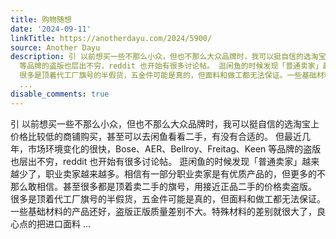 ```yaml
---
title: 购物随想
date: '2024-09-11'
linkTitle: https://anotherdayu.com/2024/5900/
source: Another Dayu
description: 引 以前想买一些不那么小众，但也不那么大众品牌时，我可以挺自信的选淘宝上价格比较低的商铺购买，甚至可以去闲鱼看看二手，有没有合适的。 但最近几年，市场环境变化的很快，Bose、AER、Bellroy、Freitag、Keen
  等品牌的盗版也层出不穷，reddit 也开始有很多讨论帖。 逛闲鱼的时候发现「普通卖家」越来越少了，职业卖家越来越多。相信有一部分职业卖家是有优质产品的，但更多的不那么敢相信。甚至很多都是顶着卖二手的旗号，用接近正品二手的价格卖盗版。
  很多是顶着代工厂旗号的半假货，五金件可能是真的，但面料和做工都无法保证。一些基础材料的产品还好，盗版正版质量差别不大。特殊材料的差别就很大了，良心点的把进口面料
  ...
disable_comments: true
---
```

引 以前想买一些不那么小众，但也不那么大众品牌时，我可以挺自信的选淘宝上价格比较低的商铺购买，甚至可以去闲鱼看看二手，有没有合适的。 但最近几年，市场环境变化的很快，Bose、AER、Bellroy、Freitag、Keen 等品牌的盗版也层出不穷，reddit 也开始有很多讨论帖。 逛闲鱼的时候发现「普通卖家」越来越少了，职业卖家越来越多。相信有一部分职业卖家是有优质产品的，但更多的不那么敢相信。甚至很多都是顶着卖二手的旗号，用接近正品二手的价格卖盗版。 很多是顶着代工厂旗号的半假货，五金件可能是真的，但面料和做工都无法保证。一些基础材料的产品还好，盗版正版质量差别不大。特殊材料的差别就很大了，良心点的把进口面料 ...